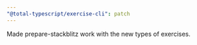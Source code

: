 ```yaml
---
"@total-typescript/exercise-cli": patch
---
```


Made prepare-stackblitz work with the new types of exercises.
